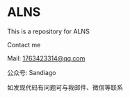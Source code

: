 # ALNS
This is a repository for ALNS

Contact me

Mail: 1763423314@qq.com

公众号: Sandiago

如发现代码有问题可与我邮件、微信等联系

